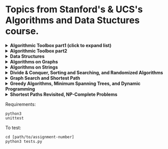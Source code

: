 # Topics from Stanford's & UCS's Algorithms and Data Stuctures course.

<details>
<summary><b>Algorithmic Toolbox part1 (click to expand list)</b></summary>

- **Assignment 1**: Max Pairwise Product
- **Assignment 2**: Fibonacci Number
- **Assignment 3**: Last Digit of a Fibonacci Number
- **Assignment 4**: Greatest Common Divisor
- **Assignment 5**: Fibonacci Number Again
- **Assignment 6**: Money Change
- **Assignment 7**: Car Fueling
- **Assignment 8**: Collecting Signatures (Covering Segments by Points)
    
</details>


<details>
<summary><b>Algorithmic Toolbox part2</b></summary>

- **Assignment 9**: Maximum Salary (Largest Number)
- **Assignment 10**: Binary Search
- **Assignment 11**: Majority Element
- **Assignment 12**: Improving QuickSort
- **Assignment 13**: Money Change Again
- **Assignment 14**: Primitive Calculator
- **Assignment 15**: Longest Common Subsequence of Two Sequence
- **Assignment 16**: Partitioning Souvenirs
- **Assignment 17**: Max Value of Arithmetic Expression

</details>


<details>
<summary><b>Data Structures</b></summary>

- **Assignment 1**: Check brackets in the code
- **Assignment 2**: Stack with maximum
- **Assignment 3**: Build Heap
- **Assignment 4**: Parallel Processing
- **Assignment 5**: Phone Book
- **Assignment 6**: Chaining Simulation
- **Assignment 7**: Tree Orders
- **Assignment 8**: Is it a Binary Search Tree?
- **Assignment 9**: Is it a Binary Search Tree? Hard version


</details>


<details>
<summary><b>Algorithms on Graphs</b></summary>

- **Assignment 1**: Reachability
- **Assignment 2**: Acyclicity
- **Assignment 3**: Topological Sort
- **Assignment 4**: BFS (min number of flight segments)
- **Assignment 5**: Dijkstra (min cost of a flight)
- **Assignment 6**: Negative Cycle (detecting anomolies in currency exchange rates)
- **Assignment 7**: Connecting Points

</details>


<details>
<summary><b>Algorithms on Strings</b></summary>

- **Assignment 1**: Construct a Trie from a Collection of Patterns
- **Assignment 2**: Implement TrieMatching
- **Assignment 3**: Borrows-Wheeler Transform
- **Assignment 4**: Reconstruct String from its Burrows-Wheeler Transform
- **Assignment 5**: Suffix Tree
- **Assignment 6**: Find all Occurrences of Pattern in String
- **Assignment 7**: Construct Suffix Array of a Long String

</details>

<details>
<summary><b>Divide & Conquer, Sorting and Searching, and Randomized Algorithms</b></summary>

- **Assignment 1**: Integer Multiplication
- **Assignment 2**: Inversions
- **Assignment 3**: Quicksort
- **Assignment 4**: Minimum Cut

</details>


<details>
<summary><b>Graph Search and Shortest Path</b></summary>

- **Assignment 1**: Strongly Connected Components
- **Assignment 2**: Dijkstra's Shortest Path
- **Assignment 3**: Median Maintenance
- **Assignment 4**: Two Sum

</details>


<details>
<summary><b>Greedy Algorithms, Minimum Spanning Trees, and Dynamic Programming</b></summary>

- **Assignment 1**: Scheduling and Prim's MST Algorithm
- **Assignment 2**: K-Clustering
- **Assignment 3**: Huffman Codes and Max Weight Independent Sets
- **Assignment 4**: Knapsack

</details>

<details>
<summary><b>Shortest Paths Revisited, NP-Complete Problems</b></summary>

- **Assignment 1**: All-pairs shortest paths
- **Assignment 2**: Traveling salesperson problem
- **Assignment 3**: Traveling salesperson problem Heuristic
- **Assignment 4**: 2 Sat problem


</details>


Requirements:

```
python3
unittest
```


To test:
```
cd [path/to/assignment-number]
python3 tests.py
```
